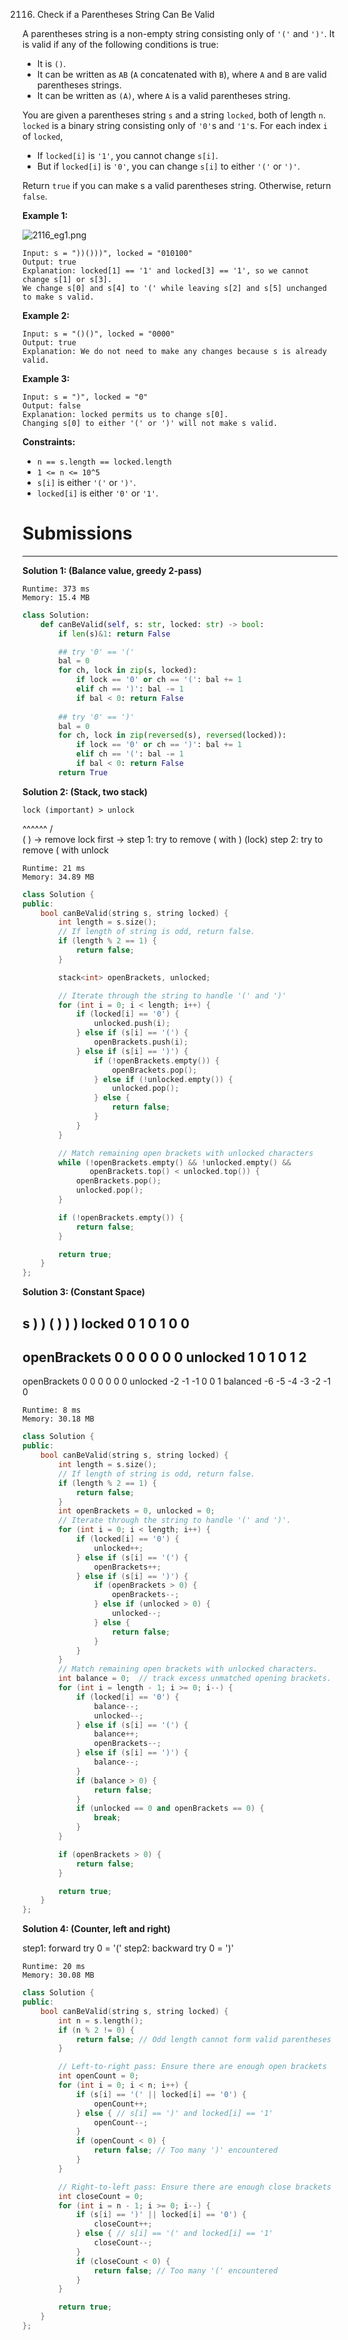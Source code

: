 2116. Check if a Parentheses String Can Be Valid

A parentheses string is a non-empty string consisting only of `'('` and `')'`. It is valid if any of the following conditions is true:

* It is `()`.
* It can be written as `AB` (`A` concatenated with `B`), where `A` and `B` are valid parentheses strings.
* It can be written as `(A)`, where `A` is a valid parentheses string.

You are given a parentheses string `s` and a string `locked`, both of length `n`. `locked` is a binary string consisting only of `'0'`s and `'1'`s. For each index `i` of `locked`,

* If `locked[i]` is `'1'`, you cannot change `s[i]`.
* But if `locked[i]` is `'0'`, you can change `s[i]` to either `'('` or `')'`.

Return `true` if you can make s a valid parentheses string. Otherwise, return `false`.

 

**Example 1:**

![2116_eg1.png](img/2116_eg1.png)
```
Input: s = "))()))", locked = "010100"
Output: true
Explanation: locked[1] == '1' and locked[3] == '1', so we cannot change s[1] or s[3].
We change s[0] and s[4] to '(' while leaving s[2] and s[5] unchanged to make s valid.
```

**Example 2:**
```
Input: s = "()()", locked = "0000"
Output: true
Explanation: We do not need to make any changes because s is already valid.
```

**Example 3:**
```
Input: s = ")", locked = "0"
Output: false
Explanation: locked permits us to change s[0]. 
Changing s[0] to either '(' or ')' will not make s valid.
```

**Constraints:**

* `n == s.length == locked.length`
* `1 <= n <= 10^5`
* `s[i]` is either `'('` or `')'`.
* `locked[i]` is either `'0'` or `'1'`.

# Submissions
---
**Solution 1: (Balance value, greedy 2-pass)**
```
Runtime: 373 ms
Memory: 15.4 MB
```
```python
class Solution:
    def canBeValid(self, s: str, locked: str) -> bool:
        if len(s)&1: return False

        ## try '0' == '('        
        bal = 0
        for ch, lock in zip(s, locked):
            if lock == '0' or ch == '(': bal += 1
            elif ch == ')': bal -= 1
            if bal < 0: return False 
 
        ## try '0' == ')'
        bal = 0
        for ch, lock in zip(reversed(s), reversed(locked)): 
            if lock == '0' or ch == ')': bal += 1
            elif ch == '(': bal -= 1
            if bal < 0: return False
        return True
```

**Solution 2: (Stack, two stack)**

    lock (important) > unlock
   ^^^^^^
    /  \
   (    )
-> remove lock first
-> step 1: try to remove ( with ) (lock)
   step 2: try to remove ( with unlock
```
Runtime: 21 ms
Memory: 34.89 MB
```
```c++
class Solution {
public:
    bool canBeValid(string s, string locked) {
        int length = s.size();
        // If length of string is odd, return false.
        if (length % 2 == 1) {
            return false;
        }

        stack<int> openBrackets, unlocked;

        // Iterate through the string to handle '(' and ')'
        for (int i = 0; i < length; i++) {
            if (locked[i] == '0') {
                unlocked.push(i);
            } else if (s[i] == '(') {
                openBrackets.push(i);
            } else if (s[i] == ')') {
                if (!openBrackets.empty()) {
                    openBrackets.pop();
                } else if (!unlocked.empty()) {
                    unlocked.pop();
                } else {
                    return false;
                }
            }
        }

        // Match remaining open brackets with unlocked characters
        while (!openBrackets.empty() && !unlocked.empty() &&
               openBrackets.top() < unlocked.top()) {
            openBrackets.pop();
            unlocked.pop();
        }

        if (!openBrackets.empty()) {
            return false;
        }

        return true;
    }
};
```

**Solution 3: (Constant Space)**

s               )  )  (  )  )  )
locked          0  1  0  1  0  0
---------------------------------
openBrackets    0  0  0  0  0  0
unlocked        1  0  1  0  1  2
---------------------------------
openBrackets    0  0  0  0  0  0
unlocked       -2 -1 -1  0  0  1
balanced       -6 -5 -4 -3 -2 -1 0
                           


```
Runtime: 8 ms
Memory: 30.18 MB
```
```c++
class Solution {
public:
    bool canBeValid(string s, string locked) {
        int length = s.size();
        // If length of string is odd, return false.
        if (length % 2 == 1) {
            return false;
        }
        int openBrackets = 0, unlocked = 0;
        // Iterate through the string to handle '(' and ')'.
        for (int i = 0; i < length; i++) {
            if (locked[i] == '0') {
                unlocked++;
            } else if (s[i] == '(') {
                openBrackets++;
            } else if (s[i] == ')') {
                if (openBrackets > 0) {
                    openBrackets--;
                } else if (unlocked > 0) {
                    unlocked--;
                } else {
                    return false;
                }
            }
        }
        // Match remaining open brackets with unlocked characters.
        int balance = 0;  // track excess unmatched opening brackets.
        for (int i = length - 1; i >= 0; i--) {
            if (locked[i] == '0') {
                balance--;
                unlocked--;
            } else if (s[i] == '(') {
                balance++;
                openBrackets--;
            } else if (s[i] == ')') {
                balance--;
            }
            if (balance > 0) {
                return false;
            }
            if (unlocked == 0 and openBrackets == 0) {
                break;
            }
        }

        if (openBrackets > 0) {
            return false;
        }

        return true;
    }
};
```

**Solution 4: (Counter, left and right)**

step1: forward try 0 = '('
step2: backward try 0 = ')'

```
Runtime: 20 ms
Memory: 30.08 MB
```
```c++
class Solution {
public:
    bool canBeValid(string s, string locked) {
        int n = s.length();
        if (n % 2 != 0) {
            return false; // Odd length cannot form valid parentheses
        }

        // Left-to-right pass: Ensure there are enough open brackets
        int openCount = 0;
        for (int i = 0; i < n; i++) {
            if (s[i] == '(' || locked[i] == '0') {
                openCount++;
            } else { // s[i] == ')' and locked[i] == '1'
                openCount--;
            }
            if (openCount < 0) {
                return false; // Too many ')' encountered
            }
        }

        // Right-to-left pass: Ensure there are enough close brackets
        int closeCount = 0;
        for (int i = n - 1; i >= 0; i--) {
            if (s[i] == ')' || locked[i] == '0') {
                closeCount++;
            } else { // s[i] == '(' and locked[i] == '1'
                closeCount--;
            }
            if (closeCount < 0) {
                return false; // Too many '(' encountered
            }
        }

        return true;
    }
};
```
